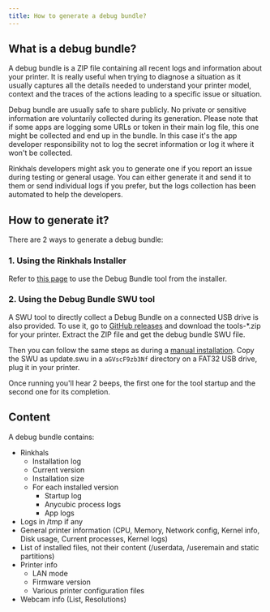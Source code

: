```yaml
---
title: How to generate a debug bundle?
---
```


## What is a debug bundle?

A debug bundle is a ZIP file containing all recent logs and information about your printer. It is really useful when trying to diagnose a situation as it usually captures all the details needed to understand your printer model, context and the traces of the actions leading to a specific issue or situation.

Debug bundle are usually safe to share publicly. No private or sensitive information are voluntarily collected during its generation. Please note that if some apps are logging some URLs or token in their main log file, this one might be collected and end up in the bundle. In this case it's the app developer responsibility not to log the secret information or log it where it won't be collected.

Rinkhals developers might ask you to generate one if you report an issue during testing or general usage. You can either generate it and send it to them or send individual logs if you prefer, but the logs collection has been automated to help the developers.

## How to generate it?

There are 2 ways to generate a debug bundle:

### 1. Using the Rinkhals Installer

Refer to [this page](../Rinkhals/rinkhals-installer.md#tools) to use the Debug Bundle tool from the installer.

### 2. Using the Debug Bundle SWU tool

A SWU tool to directly collect a Debug Bundle on a connected USB drive is also provided.
To use it, go to [GitHub releases](https://github.com/jbatonnet/Rinkhals/releases) and download the tools-*.zip for your printer. Extract the ZIP file and get the debug bundle SWU file.

Then you can follow the same steps as during a [manual installation](../Rinkhals/installation-and-firmware-updates.md). Copy the SWU as update.swu in a `aGVscF9zb3Nf` directory on a FAT32 USB drive, plug it in your printer.

Once running you'll hear 2 beeps, the first one for the tool startup and the second one for its completion.

## Content

A debug bundle contains:

- Rinkhals
    - Installation log
    - Current version
    - Installation size
    - For each installed version
        - Startup log
        - Anycubic process logs
        - App logs
- Logs in /tmp if any
- General printer information (CPU, Memory, Network config, Kernel info, Disk usage, Current processes, Kernel logs)
- List of installed files, not their content (/userdata, /useremain and static partitions)
- Printer info
    - LAN mode
    - Firmware version
    - Various printer configuration files
- Webcam info (List, Resolutions)

